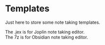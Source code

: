 # Templates  

Just here to store some note taking templates.  

The .jex is for Joplin note taking editor.  
The 7z is for Obsidian note taking editor.  
